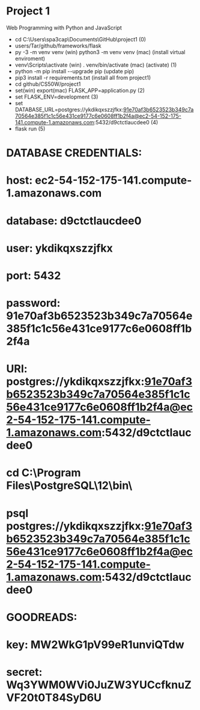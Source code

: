 # Project 1

Web Programming with Python and JavaScript

- cd C:\Users\spa3cap\Documents\GitHub\project1 (0)
- users/Tar/github/frameworks/flask
- py -3 -m venv venv (win) python3 -m venv venv (mac) (install virtual enviroment)
- venv\Scripts\activate (win) . venv/bin/activate (mac) (activate) (1)
- python -m pip install --upgrade pip (update pip)
- pip3 install -r requirements.txt (install all from project1)
- cd github/CS50W/project1
- set(win) export(mac) FLASK_APP=application.py (2)
- set FLASK_ENV=development (3)
- set DATABASE_URL=postgres://ykdikqxszzjfkx:91e70af3b6523523b349c7a70564e385f1c1c56e431ce9177c6e0608ff1b2f4a@ec2-54-152-175-141.compute-1.amazonaws.com:5432/d9ctctlaucdee0 (4)
- flask run (5)


# DATABASE CREDENTIALS:
# host: ec2-54-152-175-141.compute-1.amazonaws.com
# database: d9ctctlaucdee0
# user: ykdikqxszzjfkx
# port: 5432
# password: 91e70af3b6523523b349c7a70564e385f1c1c56e431ce9177c6e0608ff1b2f4a
# URI: postgres://ykdikqxszzjfkx:91e70af3b6523523b349c7a70564e385f1c1c56e431ce9177c6e0608ff1b2f4a@ec2-54-152-175-141.compute-1.amazonaws.com:5432/d9ctctlaucdee0

# cd C:\Program Files\PostgreSQL\12\bin\
# psql postgres://ykdikqxszzjfkx:91e70af3b6523523b349c7a70564e385f1c1c56e431ce9177c6e0608ff1b2f4a@ec2-54-152-175-141.compute-1.amazonaws.com:5432/d9ctctlaucdee0

# GOODREADS:
# key: MW2WkG1pV99eR1unviQTdw
# secret: Wq3YWM0WVi0JuZW3YUCcfknuZVF20t0T84SyD6U
